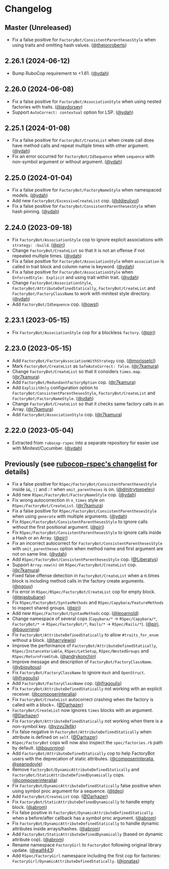 # Changelog

## Master (Unreleased)

- Fix a false positive for `FactoryBot/ConsistentParenthesesStyle` when using traits and omitting hash values. ([@thejonroberts])

## 2.26.1 (2024-06-12)

- Bump RuboCop requirement to +1.61. ([@ydah])

## 2.26.0 (2024-06-08)

- Fix a false positive for `FactoryBot/AssociationStyle` when using nested factories with traits. ([@jaydorsey])
- Support `AutoCorrect: contextual` option for LSP. ([@ydah])

## 2.25.1 (2024-01-08)

- Fix a false positive for `FactoryBot/CreateList` when create call does have method calls and repeat multiple times with other argument. ([@ydah])
- Fix an error occurred for `FactoryBot/IdSequence` when `sequence` with non-symbol argument or without argument. ([@ydah])

## 2.25.0 (2024-01-04)

- Fix a false positive for `FactoryBot/FactoryNameStyle` when namespaced models. ([@ydah])
- Add new `FactoryBot/ExcessiveCreateList` cop. ([@ddieulivol])
- Fix a false positive for `FactoryBot/ConsistentParenthesesStyle` when hash pinning. ([@ydah])

## 2.24.0 (2023-09-18)

- Fix `FactoryBot/AssociationStyle` cop to ignore explicit associations with `strategy: :build`. ([@pirj])
- Change `FactoryBot/CreateList` so that it is not an offense if not repeated multiple times. ([@ydah])
- Fix a false positive for `FactoryBot/AssociationStyle` when `association` is called in trait block and column name is keyword. ([@ydah])
- Fix a false positive for `FactoryBot/AssociationStyle` when `EnforcedStyle: Explicit` and using trait within trait. ([@ydah])
- Change `FactoryBot/AssociationStyle`, `FactoryBot/AttributeDefinedStatically`, `FactoryBot/CreateList` and `FactoryBot/FactoryClassName` to work with minitest style directory. ([@ydah])
- Add `FactoryBot/IdSequence` cop. ([@owst])

## 2.23.1 (2023-05-15)

- Fix `FactoryBot/AssociationStyle` cop for a blockless `factory`. ([@pirj])

## 2.23.0 (2023-05-15)

- Add `FactoryBot/FactoryAssociationWithStrategy` cop. ([@morissetcl])
- Mark `FactoryBot/CreateList` as `SafeAutoCorrect: false`. ([@r7kamura])
- Change `FactoryBot/CreateList` so that it considers `times.map`. ([@r7kamura])
- Add `FactoryBot/RedundantFactoryOption` cop. ([@r7kamura])
- Add `ExplicitOnly` configuration option to `FactoryBot/ConsistentParenthesesStyle`, `FactoryBot/CreateList` and `FactoryBot/FactoryNameStyle`. ([@ydah])
- Change `FactoryBot/CreateList` so that it checks same factory calls in an Array. ([@r7kamura])
- Add `FactoryBot/AssociationStyle` cop. ([@r7kamura])

## 2.22.0 (2023-05-04)

- Extracted from `rubocop-rspec` into a separate repository for easier use with Minitest/Cucumber. ([@ydah])

## Previously (see [rubocop-rspec's changelist](https://github.com/rubocop/rubocop-rspec/blob/70a97b1895ce4b9bcd6ff336d5d343ddc6175fe6/CHANGELOG.md) for details)

- Fix a false positive for `RSpec/FactoryBot/ConsistentParenthesesStyle` inside `&&`, `||` and `:?` when `omit_parentheses` is on. ([@dmitrytsepelev])
- Add new `RSpec/FactoryBot/FactoryNameStyle` cop. ([@ydah])
- Fix wrong autocorrection in `n_times` style on `RSpec/FactoryBot/CreateList`. ([@r7kamura])
- Fix a false positive for `RSpec/FactoryBot/ConsistentParenthesesStyle` when using `generate` with multiple arguments. ([@ydah])
- Fix `RSpec/FactoryBot/ConsistentParenthesesStyle` to ignore calls without the first positional argument. ([@pirj])
- Fix `RSpec/FactoryBot/ConsistentParenthesesStyle` to ignore calls inside a Hash or an Array. ([@pirj])
- Fix an incorrect autocorrect for `FactoryBot/ConsistentParenthesesStyle` with `omit_parentheses` option when method name and first argument are not on same line. ([@ydah])
- Add `RSpec/FactoryBot/ConsistentParenthesesStyle` cop. ([@Liberatys])
- Support `Array.new(n)` on `RSpec/FactoryBot/CreateList` cop. ([@r7kamura])
- Fixed false offense detection in `FactoryBot/CreateList` when a n.times block is including method calls in the factory create arguments. ([@ngouy])
- Fix error in `RSpec/RSpec/FactoryBot/CreateList` cop for empty block. ([@tejasbubane])
- Fix `RSpec/FactoryBot/SyntaxMethods` and `RSpec/Capybara/FeatureMethods` to inspect shared groups. ([@pirj])
- Add new `RSpec/FactoryBot/SyntaxMethods` cop. ([@leoarnold])
- Change namespace of several cops (`Capybara/*` -> `RSpec/Capybara/*`, `FactoryBot/*` -> `RSpec/FactoryBot/*`, `Rails/*` -> `RSpec/Rails/*`). ([@pirj], [@bquorning])
- Fix `FactoryBot/AttributeDefinedStatically` to allow `#traits_for_enum` without a block. ([@harrylewis])
- Improve the performance of `FactoryBot/AttributeDefinedStatically`, `RSpec/InstanceVariable`, `RSpec/LetSetup`, `RSpec/NestedGroups` and `RSpec/ReturnFromStub`. ([@andrykonchin])
- Improve message and description of `FactoryBot/FactoryClassName`. ([@ybiquitous])
- Fix `FactoryBot/FactoryClassName` to ignore `Hash` and `OpenStruct`. ([@jfragoulis])
- Add `FactoryBot/FactoryClassName` cop. ([@jfragoulis])
- Fix `FactoryBot/AttributeDefinedStatically` not working with an explicit receiver. ([@composerinteralia])
- Fix `FactoryBot/CreateList` autocorrect crashing when the factory is called with a block=. ([@Darhazer])
- `FactoryBot/CreateList` now ignores `times` blocks with an argument. ([@Darhazer])
- Fix `FactoryBot/AttributeDefinedStatically` not working when there is a non-symbol key. ([@vzvu3k6k])
- Fix false negative in `FactoryBot/AttributeDefinedStatically` when attribute is defined on `self`. ([@Darhazer])
- `RSpec/FactoryBot` cops will now also inspect the `spec/factories.rb` path by default. ([@bquorning])
- Add `FactoryBot/AttributeDefinedStatically` cop to help FactoryBot users with the deprecation of static attributes. ([@composerinteralia], [@seanpdoyle])
- Remove `FactoryBot/DynamicAttributeDefinedStatically` and `FactoryBot/StaticAttributeDefinedDynamically` cops. ([@composerinteralia])
- Fix `FactoryBot/DynamicAttributeDefinedStatically` false positive when using symbol proc argument for a sequence. ([@tdeo])
- Add `FactoryBot/CreateList` cop. ([@Darhazer])
- Fix `FactoryBot/StaticAttributeDefinedDynamically` to handle empty block. ([@abrom])
- Fix false positive in `FactoryBot/DynamicAttributeDefinedStatically` when a before/after callback has a symbol proc argument. ([@abrom])
- Fix `FactoryBot/DynamicAttributeDefinedStatically` to handle dynamic attributes inside arrays/hashes. ([@abrom])
- Add `FactoryBot/StaticAttributeDefinedDynamically` (based on dynamic attribute cop). ([@abrom])
- Rename namespace `FactoryGirl` to `FactoryBot` following original library update. ([@walf443])
- Add `RSpec/FactoryGirl` namespace including the first cop for factories: `FactoryGirl/DynamicAttributeDefinedStatically`. ([@jonatas])

<!-- Contributors (alphabetically) -->

[@abrom]: https://github.com/abrom
[@andrykonchin]: https://github.com/andrykonchin
[@bquorning]: https://github.com/bquorning
[@composerinteralia]: https://github.com/composerinteralia
[@darhazer]: https://github.com/Darhazer
[@ddieulivol]: https://github.com/ddieulivol
[@dmitrytsepelev]: https://github.com/dmitrytsepelev
[@harrylewis]: https://github.com/harrylewis
[@jaydorsey]: https://github.com/jaydorsey
[@jfragoulis]: https://github.com/jfragoulis
[@jonatas]: https://github.com/jonatas
[@leoarnold]: https://github.com/leoarnold
[@liberatys]: https://github.com/Liberatys
[@morissetcl]: https://github.com/morissetcl
[@ngouy]: https://github.com/ngouy
[@owst]: https://github.com/owst
[@pirj]: https://github.com/pirj
[@r7kamura]: https://github.com/r7kamura
[@seanpdoyle]: https://github.com/seanpdoyle
[@tdeo]: https://github.com/tdeo
[@tejasbubane]: https://github.com/tejasbubane
[@thejonroberts]: https://github.com/thejonroberts
[@vzvu3k6k]: https://github.com/vzvu3k6k
[@walf443]: https://github.com/walf443
[@ybiquitous]: https://github.com/ybiquitous
[@ydah]: https://github.com/ydah
